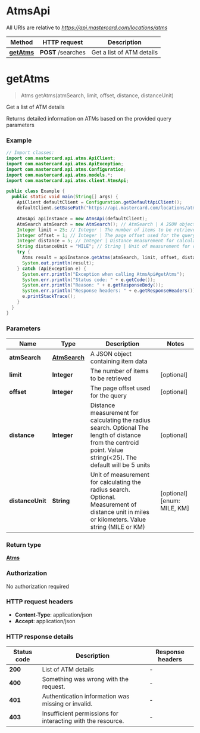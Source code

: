 # AtmsApi

All URIs are relative to *https://api.mastercard.com/locations/atms*

Method | HTTP request | Description
------------- | ------------- | -------------
[**getAtms**](AtmsApi.md#getAtms) | **POST** /searches | Get a list of ATM details


<a name="getAtms"></a>
# **getAtms**
> Atms getAtms(atmSearch, limit, offset, distance, distanceUnit)

Get a list of ATM details

Returns detailed information on ATMs based on the provided query parameters

### Example
```java
// Import classes:
import com.mastercard.api.atms.ApiClient;
import com.mastercard.api.atms.ApiException;
import com.mastercard.api.atms.Configuration;
import com.mastercard.api.atms.models.*;
import com.mastercard.api.atms.client.AtmsApi;

public class Example {
  public static void main(String[] args) {
    ApiClient defaultClient = Configuration.getDefaultApiClient();
    defaultClient.setBasePath("https://api.mastercard.com/locations/atms");

    AtmsApi apiInstance = new AtmsApi(defaultClient);
    AtmSearch atmSearch = new AtmSearch(); // AtmSearch | A JSON object containing item data
    Integer limit = 25; // Integer | The number of items to be retrieved
    Integer offset = 1; // Integer | The page offset used for the query
    Integer distance = 5; // Integer | Distance measurement for calculating the radius search. Optional The length of distance from the centroid point. Value string(<25). The default will be 5 units
    String distanceUnit = "MILE"; // String | Unit of measurement for calculating the radius search. Optional. Measurement of distance unit in miles or kilometers. Value string (MILE or KM)
    try {
      Atms result = apiInstance.getAtms(atmSearch, limit, offset, distance, distanceUnit);
      System.out.println(result);
    } catch (ApiException e) {
      System.err.println("Exception when calling AtmsApi#getAtms");
      System.err.println("Status code: " + e.getCode());
      System.err.println("Reason: " + e.getResponseBody());
      System.err.println("Response headers: " + e.getResponseHeaders());
      e.printStackTrace();
    }
  }
}
```

### Parameters

Name | Type | Description  | Notes
------------- | ------------- | ------------- | -------------
 **atmSearch** | [**AtmSearch**](AtmSearch.md)| A JSON object containing item data |
 **limit** | **Integer**| The number of items to be retrieved | [optional]
 **offset** | **Integer**| The page offset used for the query | [optional]
 **distance** | **Integer**| Distance measurement for calculating the radius search. Optional The length of distance from the centroid point. Value string(&lt;25). The default will be 5 units | [optional]
 **distanceUnit** | **String**| Unit of measurement for calculating the radius search. Optional. Measurement of distance unit in miles or kilometers. Value string (MILE or KM) | [optional] [enum: MILE, KM]

### Return type

[**Atms**](Atms.md)

### Authorization

No authorization required

### HTTP request headers

 - **Content-Type**: application/json
 - **Accept**: application/json

### HTTP response details
| Status code | Description | Response headers |
|-------------|-------------|------------------|
**200** | List of ATM details |  -  |
**400** | Something was wrong with the request. |  -  |
**401** | Authentication information was missing or invalid. |  -  |
**403** | Insufficient permissions for interacting with the resource. |  -  |

